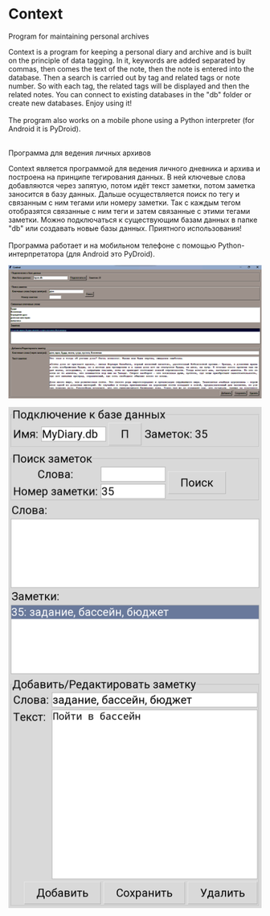 # Context

Program for maintaining personal archives

Context is a program for keeping a personal diary and archive and is built on the principle of data tagging. In it, keywords are added separated by commas, then comes the text of the note, then the note is entered into the database. Then a search is carried out by tag and related tags or note number. So with each tag, the related tags will be displayed and then the related notes. You can connect to existing databases in the "db" folder or create new databases. Enjoy using it!<br>
<br>
The program also works on a mobile phone using a Python interpreter (for Android it is PyDroid).
<br>
<br>


Программа для ведения личных архивов

Context является программой для ведения личного дневника и архива и построена на принципе тегирования данных. В ней ключевые слова добавляются через запятую, потом идёт текст заметки, потом заметка заносится в базу данных. Дальше осуществляется поиск по тегу и связанным с ним тегами или номеру заметки. Так с каждым тегом отобразятся связанные с ним теги и затем связанные с этими тегами заметки. Можно подключаться к существующим базам данных в папке "db" или создавать новые базы данных. Приятного использования!<br>
<br>
Программа работает и на мобильном телефоне с помощью Python-интерпретатора (для Android это PyDroid).
<br>




![Пример использования на desktop](./example.png)

![Пример использования на mobile](./example_mobile.png)
